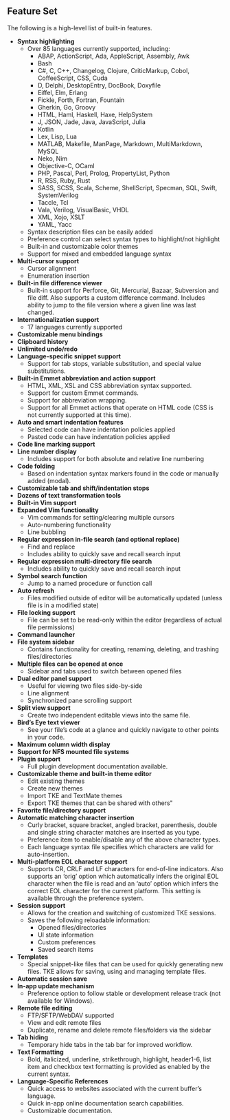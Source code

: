 ## Feature Set

The following is a high-level list of built-in features.

- **Syntax highlighting**
	- Over 85 languages currently supported, including:
		- ABAP, ActionScript, Ada, AppleScript, Assembly, Awk
		- Bash
		- C#, C, C\+\+, Changelog, Clojure, CriticMarkup, Cobol, CoffeeScript, CSS, Cuda
		- D, Delphi, DesktopEntry, DocBook, Doxyfile
		- Eiffel, Elm, Erlang
		- Fickle, Forth, Fortran, Fountain
		- Gherkin, Go, Groovy
		- HTML, Haml, Haskell, Haxe, HelpSystem
		- J, JSON, Jade, Java, JavaScript, Julia
		- Kotlin
		- Lex, Lisp, Lua
		- MATLAB, Makefile, ManPage, Markdown, MultiMarkdown, MySQL
		- Neko, Nim
		- Objective-C, OCaml
		- PHP, Pascal, Perl, Prolog, PropertyList, Python
		- R, RSS, Ruby, Rust
		- SASS, SCSS, Scala, Scheme, ShellScript, Specman, SQL, Swift, SystemVerilog
		- Taccle, Tcl
		- Vala, Verilog, VisualBasic, VHDL
		- XML, Xojo, XSLT
		- YAML, Yacc
	- Syntax description files can be easily added
	- Preference control can select syntax types to highlight/not highlight
	- Built-in and customizable color themes
	- Support for mixed and embedded language syntax
- **Multi-cursor support**
	- Cursor alignment
	- Enumeration insertion
- **Built-in file difference viewer**
	- Built-in support for Perforce, Git, Mercurial, Bazaar, Subversion and file diff. Also supports a custom difference command. Includes ability to jump to the file version where a given line was last changed.
- **Internationalization support**
	- 17 languages currently supported
- **Customizable menu bindings**
- **Clipboard history**
- **Unlimited undo/redo**
- **Language-specific snippet support**
	- Support for tab stops, variable substitution, and special value substitutions.
- **Built-in Emmet abbreviation and action support**
	- HTML, XML, XSL and CSS abbreviation syntax supported.
	- Support for custom Emmet commands.
	- Support for abbreviation wrapping.
	- Support for all Emmet actions that operate on HTML code (CSS is not currently supported at this time).
- **Auto and smart indentation features**
	- Selected code can have indentation policies applied
	- Pasted code can have indentation policies applied
- **Code line marking support** 
- **Line number display**
	- Includes support for both absolute and relative line numbering
- **Code folding**
	- Based on indentation syntax markers found in the code or manually added (modal).
- **Customizable tab and shift/indentation stops**
- **Dozens of text transformation tools**
- **Built-in Vim support**
- **Expanded Vim functionality**
	- Vim commands for setting/clearing multiple cursors
	- Auto-numbering functionality
	- Line bubbling
- **Regular expression in-file search (and optional replace)**
	- Find and replace
	- Includes ability to quickly save and recall search input
- **Regular expression multi-directory file search**
	- Includes ability to quickly save and recall search input
- **Symbol search function**
	- Jump to a named procedure or function call
- **Auto refresh**
	- Files modified outside of editor will be automatically updated (unless file is in a modified state)
- **File locking support**
	- File can be set to be read-only within the editor (regardless of actual file permissions)
- **Command launcher**  
- **File system sidebar**
	- Contains functionality for creating, renaming, deleting, and trashing files/directories
- **Multiple files can be opened at once**
	- Sidebar and tabs used to switch between opened files
- **Dual editor panel support**
	- Useful for viewing two files side-by-side
	- Line alignment
	- Synchronized pane scrolling support
- **Split view support**
	- Create two independent editable views into the same file.
- **Bird’s Eye text viewer**
	- See your file’s code at a glance and quickly navigate to other points in your code.
- **Maximum column width display**  
- **Support for NFS mounted file systems**
- **Plugin support**
	- Full plugin development documentation available.
- **Customizable theme and built-in theme editor**
	- Edit existing themes
	- Create new themes
	- Import TKE and TextMate themes
	- Export TKE themes that can be shared with others"
- **Favorite file/directory support**   
- **Automatic matching character insertion**
	- Curly bracket, square bracket, angled bracket, parenthesis, double and single string character matches are inserted as you type.
	- Preference item to enable/disable any of the above character types.
	- Each language syntax file specifies which characters are valid for auto-insertion.
- **Multi-platform EOL character support**
	- Supports CR, CRLF and LF characters for end-of-line indicators.  Also supports an ‘orig’ option which automatically infers the original EOL character when the file is read and an ‘auto’ option which infers the correct EOL character for the current platform.  This setting is available through the preference system.
- **Session support**
	- Allows for the creation and switching of customized TKE sessions.
	- Saves the following reloadable information:
		- Opened files/directories
		- UI state information
		- Custom preferences
		- Saved search items
- **Templates**
	- Special snippet-like files that can be used for quickly generating new files.  TKE allows for saving, using and managing template files.
- **Automatic session save**    
- **In-app update mechanism**
	- Preference option to follow stable or development release track (not available for Windows).
- **Remote file editing**
	- FTP/SFTP/WebDAV supported
	- View and edit remote files
	- Duplicate, rename and delete remote files/folders via the sidebar
- **Tab hiding**
	- Temporary hide tabs in the tab bar for improved workflow.
- **Text Formatting**
	- Bold, italicized, underline, strikethrough, highlight, header1-6, list item and checkbox text formatting is provided as enabled by the current syntax.
- **Language-Specific References**
	- Quick access to websites associated with the current buffer’s language.
	- Quick in-app online documentation search capabilities.
	- Customizable documentation.